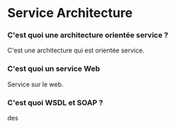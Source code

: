 # Service Architecture

### C'est quoi une architecture orientée service ?

C'est une architecture qui est orientée service.

### C'est quoi un service Web

Service sur le web.

### C'est quoi WSDL et SOAP ?

des 